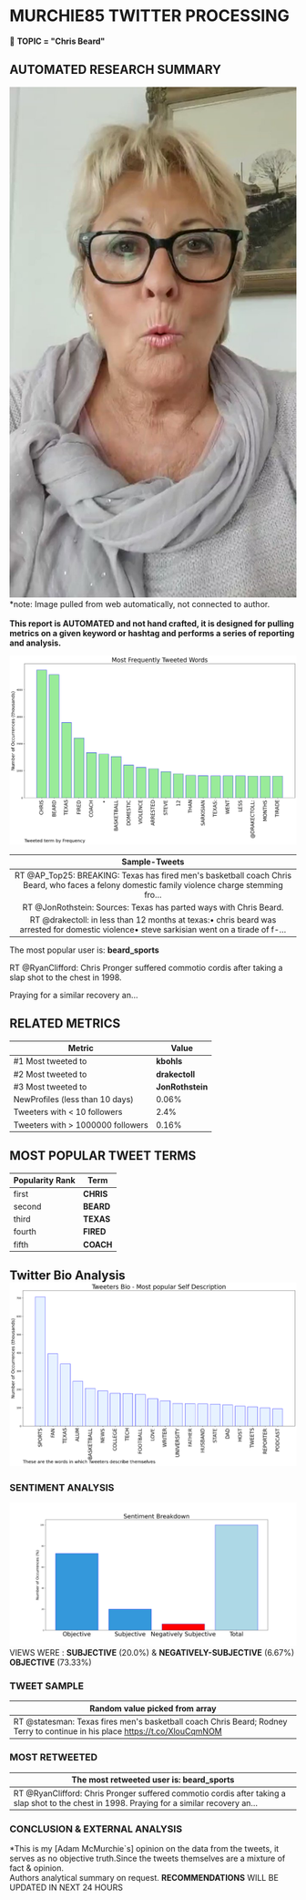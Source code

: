 # MURCHIE85 TWITTER PROCESSING 
&#x1F34E; **TOPIC = "Chris Beard"**

## AUTOMATED RESEARCH SUMMARY

![image](assets/2023-01-05hashtagImage.png)*note: Image pulled from web automatically, not connected to author.
<br></br>
<b> This report is AUTOMATED and not hand crafted, it is designed for pulling metrics on a given keyword or hashtag and performs a series of reporting and analysis.</b>



![image](assets/2023-01-05TWEETS.png)



|                **Sample-Tweets**        |
| :-------------: |
| RT @AP_Top25: BREAKING: Texas has fired men's basketball coach Chris Beard, who faces a felony domestic family violence charge stemming fro… |
| RT @JonRothstein: Sources: Texas has parted ways with Chris Beard. |
| RT @drakectoll: in less than 12 months at texas:• chris beard was arrested for domestic violence• steve sarkisian went on a tirade of f-… |

The most popular user is: **beard_sports**
<div class="alert alert-block alert-danger"> RT @RyanClifford: Chris Pronger suffered commotio cordis after taking a slap shot to the chest in 1998. 

Praying for a similar recovery an…</div>

## RELATED METRICS<br>
| Metric | Value |
| ------------- | ------------- |
| #1 Most tweeted to  | **kbohls** |
| #2 Most tweeted to  | **drakectoll** |
| #3 Most tweeted to  | **JonRothstein** |
| NewProfiles (less than 10 days) | 0.06%  |
| Tweeters with < 10 followers  | 2.4%|
| Tweeters with > 1000000 followers  | 0.16%  |



## MOST POPULAR TWEET TERMS 


| Popularity Rank  | Term |
| ------------- | ------------- |
| first  | **CHRIS**  |
| second  | **BEARD**  |
| third  | **TEXAS** |
| fourth  | **FIRED**  |
| fifth  | **COACH**  |


## Twitter Bio Analysis![image](assets/2023-01-05BIO.png)
### SENTIMENT ANALYSIS
![image](assets/2023-01-05sentiment.png)
VIEWS WERE : **SUBJECTIVE**  (20.0%) & **NEGATIVELY-SUBJECTIVE** (6.67%) **OBJECTIVE** (73.33%)

### TWEET SAMPLE 
| Random value picked from array |
| ------------- |
|RT @statesman: Texas fires men's basketball coach Chris Beard; Rodney Terry to continue in his place https://t.co/XlouCqmNOM |

### MOST RETWEETED 

| The most retweeted user is: **beard_sports**  |
| ------------- |
| RT @RyanClifford: Chris Pronger suffered commotio cordis after taking a slap shot to the chest in 1998. Praying for a similar recovery an… |

### CONCLUSION & EXTERNAL ANALYSIS

*This is my [Adam McMurchie`s] opinion on the data from the tweets, it serves as no objective truth.Since the tweets themselves are a mixture of fact & opinion.<br>
Authors analytical summary on request.
**RECOMMENDATIONS** WILL BE UPDATED IN NEXT  24 HOURS <br>